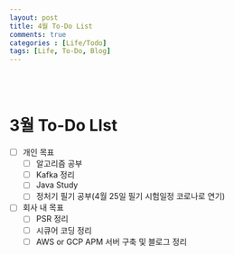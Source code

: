 ```yaml
---
layout: post
title: 4월 To-Do List
comments: true
categories : [Life/Todo]
tags: [Life, To-Do, Blog]
---
```


<br><br>

# 3월 To-Do LIst
* [ ] 개인 목표
    * [ ] 알고리즘 공부
    * [ ] Kafka 정리
    * [ ] Java Study
    * [ ] 정처기 필기 공부(4월 25일 필기 시험일정 코로나로 연기)
* [ ] 회사 내 목표
    * [ ] PSR 정리
    * [ ] 시큐어 코딩 정리
    * [ ] AWS or GCP APM 서버 구축 및 블로그 정리